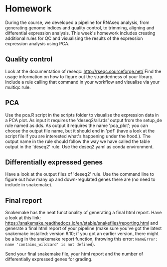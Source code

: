 # Homework

During the course, we developed a pipeline for RNAseq analysis, from generating
genome indices and quality control, to trimming, aligning and differential
expression analysis. This week's homework includes creating additional
rules for QC and visualising the results of the expression expression
analysis using PCA.

## Quality control
Look at the documentation of reseqc: http://rseqc.sourceforge.net/
Find the usage information on how to figure out the strandedness of your library.
Include a rule calling that command in your workflow and visualise via
your multiqc rule.

## PCA
Use the pca.R script in the scripts folder to visualise the expression data
in a PCA plot. As input it requires the 'deseq2/all.rds' output from the
setup_de rule named as dds. As output it requires the name 'pca_plot'; you
can choose the output file name, but it should end in 'pdf' (have a look at the
script file if you are interested what's happening under the hood.). The output
name in the rule should follow the way we have called the table output in the
'deseq2' rule. Use the deseq2.yaml as conda environment.

## Differentially expressed genes
Have a look at the output files of 'deseq2' rule. Use the command line to figure
out how many up and down-regulated genes there are (no need to include in
snakemake).

## Final report
Snakemake has the neat functionality of generating a final html report. Have
a look at this link: https://snakemake.readthedocs.io/en/stable/snakefiles/reporting.html
and generate a final html report of your pipeline (make sure you've got the
latest snakemake installed: version 6.10; if you got an earlier version,
there might be a bug in the snakemake report function, throwing this error:
`NameError: name 'contains_wildcard' is not defined`).

Send your final snakemake file, your html report and the number of
differentially expressed genes for grading.
